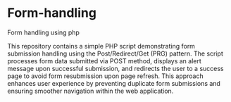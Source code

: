 # Form-handling
Form handling using php


This repository contains a simple PHP script demonstrating form submission handling using the Post/Redirect/Get (PRG) pattern. 
The script processes form data submitted via POST method, displays an alert message upon successful submission,
and redirects the user to a success page to avoid form resubmission upon page refresh. 
This approach enhances user experience by preventing duplicate form submissions and ensuring smoother navigation within the web application.
